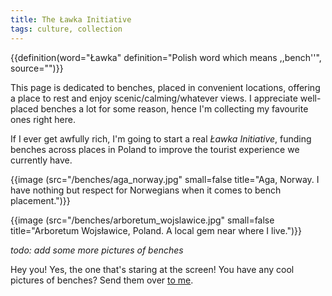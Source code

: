 ```yaml
---
title: The Ławka Initiative
tags: culture, collection
---
```


{{definition(word="Ławka" definition="Polish word which means ,,bench''", source="")}}

This page is dedicated to benches, placed in convenient locations, offering a
place to rest and enjoy scenic/calming/whatever views. I appreciate well-placed
benches a lot for some reason, hence I'm collecting my favourite ones right
here.

If I ever get awfully rich, I'm going to start a real *Ławka Initiative*,
funding benches across places in Poland to improve the tourist experience we
currently have.

{{image (src="/benches/aga_norway.jpg" small=false title="Aga, Norway. I have nothing but respect for Norwegians when it comes to bench placement.")}}

{{image (src="/benches/arboretum_wojslawice.jpg" small=false title="Arboretum Wojsławice, Poland. A local gem near where I live.")}}

*todo: add some more pictures of benches*

Hey you! Yes, the one that's staring at the screen! You have any cool pictures
of benches? Send them over [to me](/contact).
